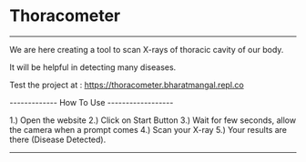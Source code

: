 # Thoracometer

---------------------

We are here creating a tool to scan X-rays of thoracic cavity of our body.

It will be helpful in detecting many diseases.

Test the project at : https://thoracometer.bharatmangal.repl.co

------------- How To Use ------------------

1.) Open the website
2.) Click on Start Button
3.) Wait for few seconds, allow the camera when a prompt comes
4.) Scan your X-ray
5.) Your results are there (Disease Detected).

-------------


